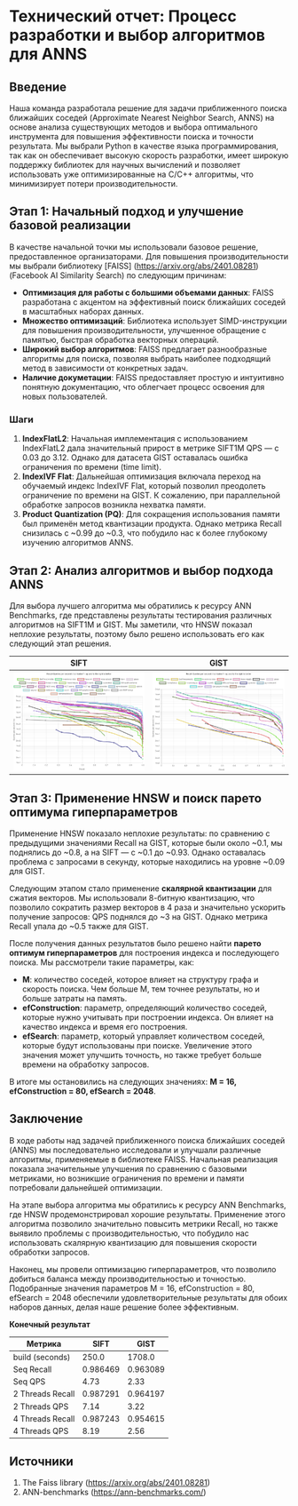 
# Технический отчет: Процесс разработки и выбор алгоритмов для ANNS

## Введение

Наша команда разработала решение для задачи приближенного поиска ближайших соседей (Approximate Nearest Neighbor Search, ANNS) на основе анализа существующих методов и выбора оптимального инструмента для повышения эффективности поиска и точности результата. Мы выбрали Python в качестве языка программирования, так как он обеспечивает высокую скорость разработки, имеет широкую поддержку библиотек для научных вычислений и позволяет использовать уже оптимизированные на C/C++ алгоритмы, что минимизирует потери производительности.

## Этап 1: Начальный подход и улучшение базовой реализации

В качестве начальной точки мы использовали базовое решение, предоставленное организаторами. Для повышения производительности мы выбрали библиотеку [FAISS] (https://arxiv.org/abs/2401.08281)(Facebook AI Similarity Search) по следующим причинам:


- **Оптимизация для работы с большими объемами данных**: FAISS разработана с акцентом на эффективный поиск ближайших соседей в масштабных наборах данных.
- **Множество оптимизаций**: Библиотека использует SIMD-инструкции для повышения производительности, улучшенное обращение с памятью, быстрая обработка векторных операций.
- **Широкий выбор алгоритмов**: FAISS предлагает разнообразные алгоритмы для поиска, позволяя выбрать наиболее подходящий метод в зависимости от конкретных задач.
- **Наличие докуметации**: FAISS предоставляет простую и интуитивно понятную документацию, что облегчает процесс освоения для новых пользователей.

### Шаги

1. **IndexFlatL2**: Начальная имплементация с использованием IndexFlatL2 дала значительный прирост в метрике SIFT1M QPS — с 0.03 до 3.12. Однако для датасета GIST оставалась ошибка ограничения по времени (time limit).
2. **IndexIVF Flat**: Дальнейшая оптимизация включала переход на обучаемый индекс IndexIVF Flat, который позволил преодолеть ограничение по времени на GIST. К сожалению, при параллельной обработке запросов возникла нехватка памяти.
3. **Product Quantization (PQ)**: Для сокращения использования памяти был применён метод квантизации продукта. Однако метрика Recall снизилась с ~0.99 до ~0.3, что побудило нас к более глубокому изучению алгоритмов ANNS.

## Этап 2: Анализ алгоритмов и выбор подхода ANNS

Для выбора лучшего алгоритма мы обратились к ресурсу ANN Benchmarks, где представлены результаты тестирования различных алгоритмов на SIFT1M и GIST. Мы заметили, что HNSW показал неплохие результаты, поэтому было решено использовать его как следующий этап решения.


|   **SIFT** | **GIST**  |
|------------------------------|------------------------------|
| ![SIFT benchmark](./images/sift_recall_qps.png)        | ![GIST benchmark](./images/gist_recall_qps.png)        |


## Этап 3: Применение HNSW и поиск парето оптимума гиперпараметров

Применение HNSW показало неплохие результаты: по сравнению с предыдущими значениями Recall на GIST, которые были около ~0.1, мы поднялись до ~0.8, а на SIFT — с ~0.1 до ~0.93. Однако оставалась проблема с запросами в секунду, которые находились на уровне ~0.09 для GIST.

Следующим этапом стало применение **скалярной квантизации** для сжатия векторов. Мы использовали 8-битную квантизацию, что позволило сократить размер векторов в 4 раза и значительно ускорить получение запросов: QPS поднялся до ~3 на GIST. Однако метрика Recall упала до ~0.5 также для GIST.

После получения данных результатов было решено найти **парето оптимум гиперпараметров** для построения индекса и последующего поиска. Мы рассмотрели такие параметры, как:
- **M**: количество соседей, которое влияет на структуру графа и скорость поиска. Чем больше M, тем точнее результаты, но и больше затраты на память.
- **efConstruction**: параметр, определяющий количество соседей, которые нужно учитывать при построении индекса. Он влияет на качество индекса и время его построения.
- **efSearch**: параметр, который управляет количеством соседей, которые будут использованы при поиске. Увеличение этого значения может улучшить точность, но также требует больше времени на обработку запросов.

В итоге мы остановились на следующих значениях: **M = 16, efConstruction = 80, efSearch = 2048**.

## Заключение

В ходе работы над задачей приближенного поиска ближайших соседей (ANNS) мы последовательно исследовали и улучшали различные алгоритмы, применяемые в библиотеке FAISS. Начальная реализация показала значительные улучшения по сравнению с базовыми метриками, но возникшие ограничения по времени и памяти потребовали дальнейшей оптимизации.

На этапе выбора алгоритма мы обратились к ресурсу ANN Benchmarks, где HNSW продемонстрировал хорошие результаты. Применение этого алгоритма позволило значительно повысить метрики Recall, но также выявило проблемы с производительностью, что побудило нас использовать скалярную квантизацию для повышения скорости обработки запросов.

Наконец, мы провели оптимизацию гиперпараметров, что позволило добиться баланса между производительностью и точностью. Подобранные значения параметров M = 16, efConstruction = 80, efSearch = 2048 обеспечили удовлетворительные результаты для обоих наборов данных, делая наше решение более эффективным.

**Конечный результат**

| Метрика          | SIFT     | GIST      |
|------------------|----------|-----------|
| build (seconds)  | 250.0    | 1708.0    |
| Seq Recall       | 0.986469 | 0.963089  |
| Seq QPS          | 4.73     | 2.33      |
| 2 Threads Recall | 0.987291 |  0.964197 |
| 2 Threads QPS    | 7.14     | 3.22      |
| 4 Threads Recall | 0.987243 | 0.954615  |
| 4 Threads QPS    | 8.19     | 2.56      |

## Источники
1. The Faiss library (https://arxiv.org/abs/2401.08281)
2. ANN-benchmarks (https://ann-benchmarks.com/)

